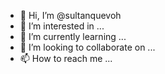 - 👋 Hi, I’m @sultanquevoh
- 👀 I’m interested in ...
- 🌱 I’m currently learning ...
- 💞️ I’m looking to collaborate on ...
- 📫 How to reach me ...

<!---
sultanquevoh/sultanquevoh is a ✨ special ✨ repository because its `README.md` (this file) appears on your GitHub profile.
You can click the Preview link to take a look at your changes.
--->
